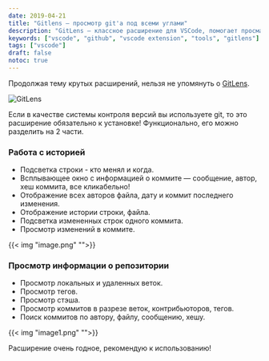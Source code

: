 ```yaml
---
date: 2019-04-21
title: "Gitlens — просмотр git'a под всеми углами"
description: "GitLens — классное расширение для VSCode, помогает просматривать историю и репозиторий."
keywords: ["vscode", "github", "vscode extension", "tools", "gitlens"]
tags: ["vscode"]
draft: false
notoc: true
---
```


Продолжая тему крутых расширений, нельзя не упомянуть о [GitLens](https://marketplace.visualstudio.com/items?itemName=eamodio.gitlens).


![GitLens](https://raw.githubusercontent.com/eamodio/vscode-gitlens/master/images/docs/gitlens-logo.png)

<!--more-->

Если в качестве системы контроля версий вы используете git, то это расширение обязательно к установке! Функционально, его можно разделить на 2 части.

### Работа с историей

* Подсветка строки - кто менял и когда.
* Всплывающее окно с информацией о коммите — сообщение, автор, хеш коммита, все кликабельно!
* Отображение всех авторов файла, дату и коммит последнего изменения.
* Отображение истории строки, файла.
* Подсветка измененных строк одного коммита.
* Просмотр изменений в коммите.

{{< img "image.png" "">}}

### Просмотр информации о репозитории

* Просмотр локальных и удаленных веток.
* Просмотр тегов.
* Просмотр стэша.
* Просмотр коммитов в разрезе веток, контрибьюторов, тегов.
* Поиск коммитов по автору, файлу, сообщению, хешу.


{{< img "image1.png" "">}}

Расширение очень годное, рекомендую к использованию!